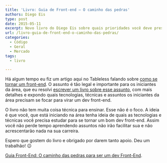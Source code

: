 ```yaml
---
title: 'Livro: Guia de Front-end – O caminho das pedras'
authors: Diego Eis
type: post
date: 2015-05-11
excerpt: Novo livro do Diego Eis sobre quais prioridades você deve prestar atenção para se tornar um bom dev front-end.
url: /livro-guia-de-front-end-o-caminho-das-pedras/
categories:
  - Código
  - Geral
  - Mercado
tags:
  - livro

---
```

Há algum tempo eu fiz um artigo aqui no Tableless falando sobre [como se tornar um front-end][1]. O assunto é tão legal e importante para os iniciantes da área, que eu resolvi <a href="http://www.casadocodigo.com.br/products/livro-guia-frontend" title="Link para o livro do Diego Eis sobre como ser um front-end" target="_blank">escrever um livro sobre esse assunto</a>, com mais detalhes e expondo quais tecnologias, técnicas e assuntos os iniciantes da área precisam se focar para virar um dev front-end.

O livro não tem muita coisa técnica para ensinar. Esse não é o foco. A ideia é que você, que está iniciando na área tenha ideia de quais as tecnologias e técnicas você precisa estudar para se tornar um bom dev front-end. Assim você não perde tempo aprendendo assuntos não irão facilitar sua e não acrescentarão nada na sua carreira.

Espero que gostem do livro e obrigado por darem tanto apoio. Deu um trabalhão! 😉

<a href="http://bit.ly/livro-como-ser-frontend" target="_blank">Guia Front-End: O caminho das pedras para ser um dev Front-End</a>.

 [1]: http://tableless.com.br/tornar-dev-front-end/ "Como se tornar um dev front-end"